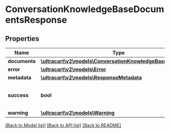 # ConversationKnowledgeBaseDocumentsResponse

## Properties
Name | Type | Description | Notes
------------ | ------------- | ------------- | -------------
**documents** | [**\ultracart\v2\models\ConversationKnowledgeBaseDocument[]**](ConversationKnowledgeBaseDocument.md) | documents | [optional] 
**error** | [**\ultracart\v2\models\Error**](Error.md) |  | [optional] 
**metadata** | [**\ultracart\v2\models\ResponseMetadata**](ResponseMetadata.md) |  | [optional] 
**success** | **bool** | Indicates if API call was successful | [optional] 
**warning** | [**\ultracart\v2\models\Warning**](Warning.md) |  | [optional] 

[[Back to Model list]](../README.md#documentation-for-models) [[Back to API list]](../README.md#documentation-for-api-endpoints) [[Back to README]](../README.md)


